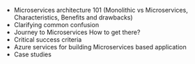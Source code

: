 *	Microservices architecture 101 (Monolithic vs Microservices, Characteristics, Benefits and drawbacks)
*	Clarifying common confusion
*	Journey to Microservices How to get there?
*	Critical success criteria
*	Azure services for building Microservices based application
*	Case studies
